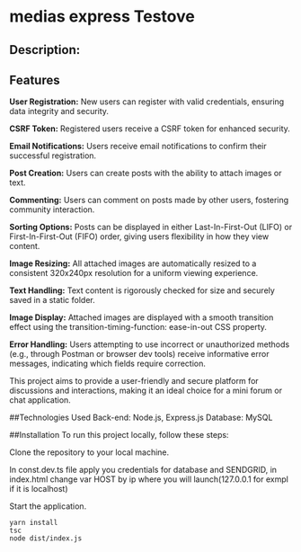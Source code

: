 # medias express Testove
## Description:

## Features
**User Registration:** New users can register with valid credentials, ensuring data integrity and security.

**CSRF Token:** Registered users receive a CSRF token for enhanced security.

**Email Notifications:** Users receive email notifications to confirm their successful registration.

**Post Creation:** Users can create posts with the ability to attach images or text.

**Commenting:** Users can comment on posts made by other users, fostering community interaction.

**Sorting Options:** Posts can be displayed in either Last-In-First-Out (LIFO) or First-In-First-Out (FIFO) order, giving users flexibility in how they view content.

**Image Resizing:** All attached images are automatically resized to a consistent 320x240px resolution for a uniform viewing experience.

**Text Handling:** Text content is rigorously checked for size and securely saved in a static folder.

**Image Display:** Attached images are displayed with a smooth transition effect using the transition-timing-function: ease-in-out CSS property.

**Error Handling:** Users attempting to use incorrect or unauthorized methods (e.g., through Postman or browser dev tools) receive informative error messages, indicating which fields require correction.


This project aims to provide a user-friendly and secure platform for discussions and interactions, making it an ideal choice for a mini forum or chat application.

##Technologies Used
Back-end: Node.js, Express.js
Database: MySQL

##Installation
To run this project locally, follow these steps:

Clone the repository to your local machine.

In const.dev.ts file apply you credentials for database and SENDGRID, in index.html change var HOST by ip where you will
launch(127.0.0.1 for exmpl if it is localhost)

Start the application.
```
yarn install
tsc
node dist/index.js
```



